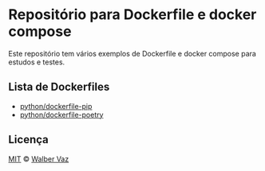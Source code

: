 # Repositório para Dockerfile e docker compose

Este repositório tem vários exemplos de Dockerfile e docker compose para estudos e testes.

## Lista de Dockerfiles

- [python/dockerfile-pip](python/dockerfile-pip/README.md)
- [python/dockerfile-poetry](python/dockerfile-poetry/README.md)

## Licença

[MIT](LICENSE) &copy; [Walber Vaz](https://github.com/walber-vaz)
